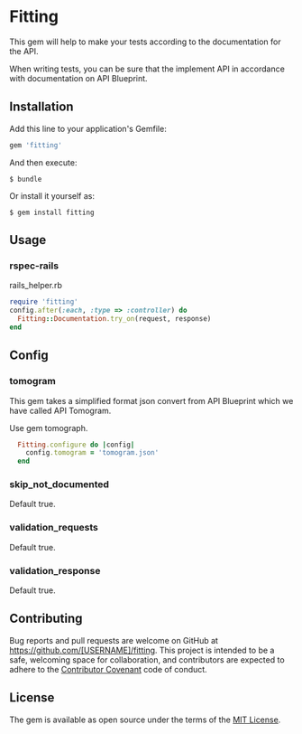 # Fitting

This gem will help to make your tests according to the documentation for the API.

When writing tests, you can be sure that the implement API in accordance with documentation on API Blueprint.

## Installation

Add this line to your application's Gemfile:

```ruby
gem 'fitting'
```

And then execute:

    $ bundle

Or install it yourself as:

    $ gem install fitting

## Usage

### rspec-rails

rails_helper.rb

```ruby
require 'fitting'
config.after(:each, :type => :controller) do
  Fitting::Documentation.try_on(request, response)
end
```

## Config

### tomogram

This gem takes a simplified format json convert from API Blueprint which we have called API Tomogram.

Use gem tomograph.

```ruby
  Fitting.configure do |config|
    config.tomogram = 'tomogram.json'
  end

```

### skip_not_documented

Default true.

### validation_requests

Default true.

### validation_response

Default true.

## Contributing

Bug reports and pull requests are welcome on GitHub at https://github.com/[USERNAME]/fitting. This project is intended to be a safe, welcoming space for collaboration, and contributors are expected to adhere to the [Contributor Covenant](http://contributor-covenant.org) code of conduct.

## License

The gem is available as open source under the terms of the [MIT License](http://opensource.org/licenses/MIT).
